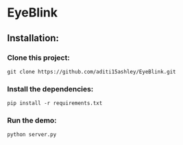 # EyeBlink

## Installation:

### Clone this project:
```
git clone https://github.com/aditi15ashley/EyeBlink.git
```
### Install the dependencies:

```
pip install -r requirements.txt
```

### Run the demo:
```
python server.py
```
